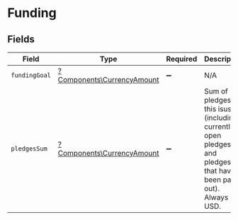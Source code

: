 # Funding


## Fields

| Field                                                                                                               | Type                                                                                                                | Required                                                                                                            | Description                                                                                                         |
| ------------------------------------------------------------------------------------------------------------------- | ------------------------------------------------------------------------------------------------------------------- | ------------------------------------------------------------------------------------------------------------------- | ------------------------------------------------------------------------------------------------------------------- |
| `fundingGoal`                                                                                                       | [?Components\CurrencyAmount](../../Models/Components/CurrencyAmount.md)                                             | :heavy_minus_sign:                                                                                                  | N/A                                                                                                                 |
| `pledgesSum`                                                                                                        | [?Components\CurrencyAmount](../../Models/Components/CurrencyAmount.md)                                             | :heavy_minus_sign:                                                                                                  | Sum of pledges to this isuse (including currently open pledges and pledges that have been paid out). Always in USD. |